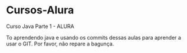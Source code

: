 # Cursos-Alura
Curso Java Parte 1 - ALURA



To aprendendo java e usando os commits dessas aulas para aprender a usar o GIT. Por favor, não repare a bagunça.
